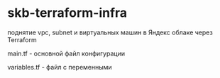 # skb-terraform-infra

поднятие vpc, subnet и виртуальных машин в Яндекс облаке через Terraform

main.tf - основной файл конфигурации

variables.tf - файл с переменными
